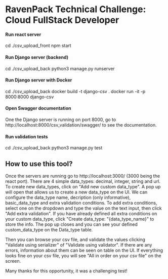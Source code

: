 <h1>RavenPack Technical Challenge: Cloud FullStack Developer</h1>

<h4>Run react server</h4>
cd ./csv_upload_front
npm start

<h4>Run Django server (backend)</h4>
cd ./csv_upload_back
python3 manage.py runserver

<h4>Run Django server with Docker</h4>
cd ./csv_upload_back
docker build -t django-csv .
docker run -it -p 8000:8000 django-csv

<h4>Open Swagger documentation</h4>
One the Django server is running on port 8000, go to http://localhost:8000/csv_validation/swagger/ to see the documentation.

<h4>Run validation tests</h4>
cd ./csv_upload_back
python3 manage.py test


<h2>How to use this tool?</h2>
Once the servers are running go to http://localhost:3000/ (3000 being the react port). 
There are 4 simple data_types: decimal, integer, string and url.
To create new data_types, click on "Add new custom data_type". A pop up will open that allows us to create a new data_type on the UI. We can configure the data_type name, decription (only informative), basic_data_type and extra validation conditions. To add extra conditions, select one on the dropdown and type the value on the text input, then click "Add extra validation".
If you have already defined all extra conditions on your custom data_type, click "Create data_type: "{data_type_name}" to store the info. The pop up closes and you can see your defined custom_data_type on the Data_type table. 

Then you can browse your csv file, and validate the values clicking "Validate using serializer" of "Validate using validator". If there are any errors, information about them can be seen on table on the UI. If everything looks fine on your csv file, you will see "All in order on your csv file" on the screen.


Many thanks for this opportunity, it was a challenging test!